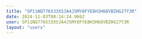 ```yaml
---
title: "SP11NQ776533XSJA4JSMY8FYE8H3H68VBZHG27Y3R"
date: 2024-11-03T08:14:24.966Z
user: SP11NQ776533XSJA4JSMY8FYE8H3H68VBZHG27Y3R
layout: "users"
---
```

    